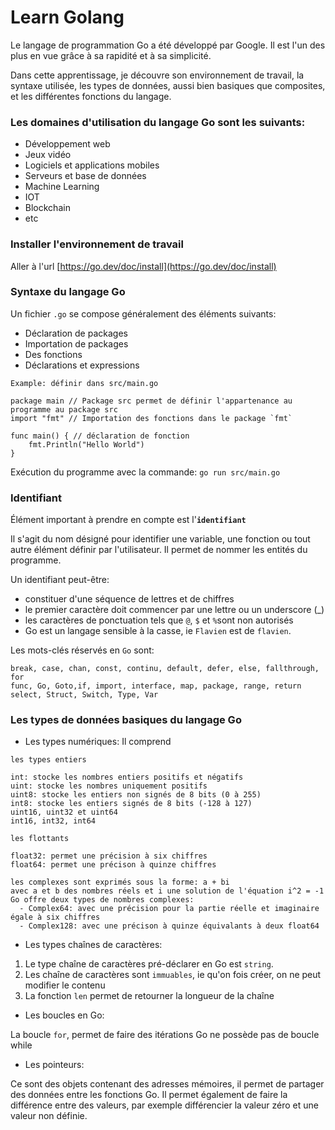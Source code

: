 # Learn Golang

Le langage de programmation Go a été développé par Google.
Il est l'un des plus en vue grâce à sa rapidité et à sa simplicité.

Dans cette apprentissage, je découvre son environnement de travail,
la syntaxe utilisée, les types de données, aussi bien  basiques que composites,
et les différentes fonctions du langage.

### Les domaines d'utilisation du langage Go sont les suivants:
* Développement web
* Jeux vidéo
* Logiciels et applications mobiles
* Serveurs et base de données
* Machine Learning
* IOT
* Blockchain
* etc

### Installer l'environnement de travail
Aller à l'url [https://go.dev/doc/install](https://go.dev/doc/install)

### Syntaxe du langage Go
Un fichier `.go` se compose généralement des éléments suivants:
* Déclaration de packages
* Importation de packages
* Des fonctions
* Déclarations et expressions

```shell
Example: définir dans src/main.go

package main // Package src permet de définir l'appartenance au programme au package src
import "fmt" // Importation des fonctions dans le package `fmt`

func main() { // déclaration de fonction
	fmt.Println("Hello World")
}
```

Exécution du programme avec la commande: `go run src/main.go`

### Identifiant
Élément important à prendre en compte est l'**`identifiant`**

Il s'agit du nom désigné pour identifier une variable, une fonction ou
tout autre élément définir par l'utilisateur. Il permet de nommer les
entités du programme.

Un identifiant peut-être:
* constituer d'une séquence de lettres et de chiffres
* le premier caractère doit commencer par une lettre ou un underscore (_)
* les caractères de ponctuation tels que `@`, `$` et `%`sont non autorisés
* Go est un langage sensible à la casse, ie `Flavien` est de `flavien`.

Les mots-clés réservés en `Go` sont:

```shell
break, case, chan, const, continu, default, defer, else, fallthrough, for
func, Go, Goto,if, import, interface, map, package, range, return
select, Struct, Switch, Type, Var
```

### Les types de données basiques du langage Go

* Les types numériques:
Il comprend

```shell
les types entiers

int: stocke les nombres entiers positifs et négatifs
uint: stocke les nombres uniquement positifs
uint8: stocke les entiers non signés de 8 bits (0 à 255)
int8: stocke les entiers signés de 8 bits (-128 à 127)
uint16, uint32 et uint64
int16, int32, int64
```

```shell
les flottants

float32: permet une précision à six chiffres
float64: permet une précison à quinze chiffres
```

```shell
les complexes sont exprimés sous la forme: a + bi
avec a et b des nombres réels et i une solution de l'équation i^2 = -1
Go offre deux types de nombres complexes:
  - Complex64: avec une précision pour la partie réelle et imaginaire égale à six chiffres
  - Complex128: avec une précison à quinze équivalants à deux float64
```

* Les types chaînes de caractères:

1. Le type chaîne de caractères pré-déclarer en Go est `string`.
2. Les chaîne de caractères sont `immuables`, ie qu'on fois créer, on ne peut modifier le contenu 
3. La fonction `len` permet de retourner la longueur de la chaîne

* Les boucles en Go:

La boucle `for`, permet de faire des itérations
Go ne possède pas de boucle while

* Les pointeurs:

Ce sont des objets contenant des adresses mémoires, il permet de partager des
données entre les fonctions Go. Il permet également de faire la différence
entre des valeurs, par exemple différencier la valeur zéro et une valeur non
définie.

